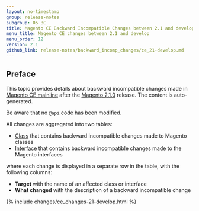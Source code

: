 ```yaml
---
layout: no-timestamp
group: release-notes
subgroup: 05_BC
title: Magento CE Backward Incompatible Changes between 2.1 and develop branches
menu_title: Magento CE changes between 2.1 and develop
menu_order: 12
version: 2.1
github_link: release-notes/backward_incomp_changes/ce_21-develop.md
---
```


## Preface

This topic provides details about backward incompatible changes made in [Magento CE mainline][] after the [Magento 2.1.0][] release. The content is auto-generated.

Be aware that no `@api` code has been modified.

All changes are aggregated into two tables:

- [Class][] that contains backward incompatible changes made to Magento classes
- [Interface][] that contains backward incompatible changes made to the Magento interfaces

where each change is displayed in a separate row in the table, with the following columns:

- **Target** with the name of an affected class or interface
- **What changed** with the description of a backward incompatible change

{% include changes/ce_changes-21-develop.html %}

<!-- LINK DEFINITIONS -->

[Magento CE mainline]: https://github.com/magento/magento2
[Magento 2.1.0]: https://github.com/magento/magento2/tree/909a2d7e8c2ac5ca55359827c22cea93fdb719df

[Class]: #class
[Interface]: #interface
